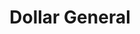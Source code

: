 ---
title: "Dollar General"
url: /amarillo/dollar-general-south-washington-street/
shop: variety store
---